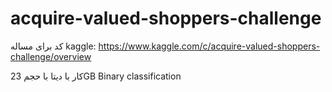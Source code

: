 # acquire-valued-shoppers-challenge
 کد برای مساله kaggle:
 https://www.kaggle.com/c/acquire-valued-shoppers-challenge/overview


 کار با دیتا با حجم 23GB
 Binary classification